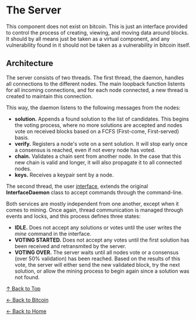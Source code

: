 # The Server

This component does not exist on bitcoin. This is just an interface provided to control the process of creating, viewing, and moving data around blocks. It should by all means just be taken as a virtual component, and any vulnerability found in it should not be taken as a vulnerability in bitcoin itself.

## Architecture

The server consists of two threads. The first thread, the daemon, handles all connections to the different nodes. The main loopback function listents for all incoming connections, and for each node connected, a new thread is created to maintain this connection.

This way, the daemon listens to the following messages from the nodes:
* **solution.** Appends a found solution to the list of candidates. This begins the voting process, where no more solutions are accepted and nodes vote on received blocks based on a FCFS (First-come, First-served) basis.  
* **verify.** Registers a node's vote on a sent solution. It will stop early once a consensus is reached, even if not every node has voted.
* **chain.** Validates a chain sent from another node. In the case that this new chain is valid and longer, it will also propagate it to all connected nodes.
* **keys.** Receives a keypair sent by a node.

The second thread, the user [interface](../README.md#interface), extends the original **InterfaceDaemon** class to accept commands through the command-line.

Both services are mostly independent from one another, except when it comes to mining. Once again, thread communication is managed through events and locks, and this process defines three states:
- **IDLE.** Does not accept any solutions or votes until the user writes the *mine* command in the interface.
- **VOTING STARTED.** Does not accept any votes until the first solution has been received and retransmited by the server.
- **VOTING OVER.** The server waits until all nodes vote or a consensus (over $50\%$ validation) has been reached. Based on the results of this vote, the server will either send the new validated block, try the next solution, or allow the mining process to begin again since a solution was not found.

[↑ Back to Top](#the-server)  

[← Back to Bitcoin](../README.md)  

[← Back to Home](../../README.md)